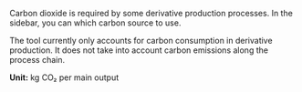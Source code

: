 Carbon dioxide is required by some derivative production processes. In the sidebar, you can which carbon source to use.

The tool currently only accounts for carbon consumption in derivative production. It does not take into account carbon emissions along the process chain.

**Unit:** kg CO₂ per main output
